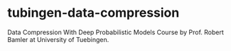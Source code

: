 # tubingen-data-compression
Data Compression With Deep Probabilistic Models Course by Prof. Robert Bamler at University of Tuebingen.

